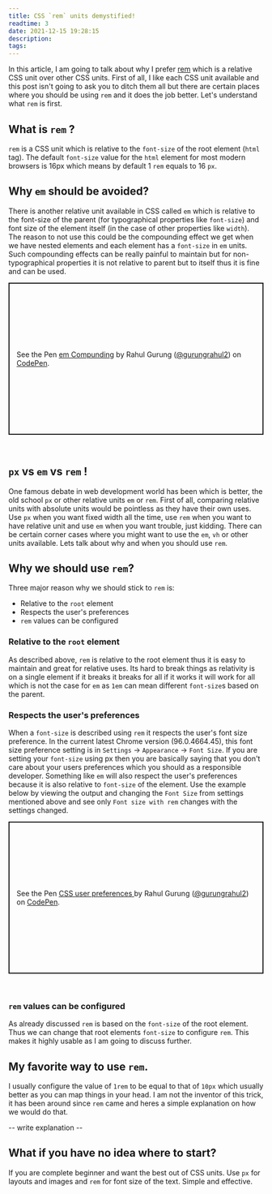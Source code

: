 ```yaml
---
title: CSS `rem` units demystified!
readtime: 3
date: 2021-12-15 19:28:15
description:
tags:
---
```


In this article, I am going to talk about why I prefer  [rem](https://developer.mozilla.org/en-US/docs/Learn/CSS/Building_blocks/Values_and_units) which is a relative CSS unit over other CSS units. First of all, I like each CSS unit available and this post isn't going to ask you to ditch them all but there are certain places where you should be using `rem` and it does the job better. Let's understand what `rem` is first.

## What is `rem` ?
`rem` is a CSS unit which is relative to the `font-size` of the root element (`html` tag). The default `font-size` value for the `html` element for most modern browsers is 16px which means by default 1 `rem` equals to 16 `px`.

## Why `em` should be avoided?
There is another relative unit available in CSS called `em` which is relative to the font-size of the parent  (for typographical properties like `font-size`) and font size of the element itself (in the case of other properties like `width`). The reason to not use this could be the compounding effect we get when we have nested elements and each element has a `font-size` in `em` units. Such compounding effects can be really painful to maintain but for non-typographical properties it is not relative to parent but to itself thus it is fine and can be used.

<p class="codepen" data-height="300" data-default-tab="html,result" data-slug-hash="oNGwZLw" data-user="gurungrahul2" style="height: 300px; box-sizing: border-box; display: flex; align-items: center; justify-content: center; border: 2px solid; margin: 1em 0; padding: 1em;">
  <span>See the Pen <a href="https://codepen.io/gurungrahul2/pen/oNGwZLw">
  em Compunding</a> by Rahul Gurung (<a href="https://codepen.io/gurungrahul2">@gurungrahul2</a>)
  on <a href="https://codepen.io">CodePen</a>.</span>
</p>
<script async src="https://cpwebassets.codepen.io/assets/embed/ei.js"></script>  
<br>

## `px` vs `em` vs `rem` !
One famous debate in web development world has been which is better, the old school `px` or other relative units `em` or `rem`. First of all, comparing relative units with absolute units would be pointless as they have their own uses. Use `px` when you want fixed width all the time, use `rem` when you want to have relative unit and use `em` when you want trouble, just kidding. There can be certain corner cases where you might want to use the `em`, `vh` or other units available. Lets talk about why and when you should use `rem`.

## Why we should use `rem`?
Three major reason why we should stick to `rem` is:
- Relative to the `root` element
- Respects the user's preferences
- `rem` values can be configured

### Relative to the `root` element
As described above, `rem` is relative to the root element thus it is easy to maintain and great for relative uses. Its hard to break things as relativity is on a single element if it breaks it breaks for all if it works it will work for all which is not the case for `em` as `1em` can mean different `font-size`s based on the parent.

### Respects the user's preferences
When a `font-size` is described using `rem` it respects the user's font size preference. In the current latest Chrome version (96.0.4664.45), this font size preference setting is in `Settings` -> `Appearance` -> `Font Size`. If you are setting your `font-size` using px then you are basically saying that you don't care about your users preferences which you should as a responsible developer. Something like `em` will also respect the user's preferences because it is also relative to `font-size` of the element. Use the example below by viewing the output and changing the `Font Size` from settings mentioned above and see only `Font size with rem` changes with the settings changed.

<p class="codepen" data-height="300" data-default-tab="html,result" data-slug-hash="jOGLNvy" data-user="gurungrahul2" style="height: 300px; box-sizing: border-box; display: flex; align-items: center; justify-content: center; border: 2px solid; margin: 1em 0; padding: 1em;">
  <span>See the Pen <a href="https://codepen.io/gurungrahul2/pen/jOGLNvy">
  CSS user preferences </a> by Rahul Gurung (<a href="https://codepen.io/gurungrahul2">@gurungrahul2</a>)
  on <a href="https://codepen.io">CodePen</a>.</span>
</p>
<script async src="https://cpwebassets.codepen.io/assets/embed/ei.js"></script>
<br>

### `rem` values can be configured
As already discussed `rem` is based on the `font-size` of the root element. Thus we can change that root elements `font-size` to configure `rem`. This makes it highly usable as I am going to discuss further.

## My favorite way to use `rem`.
I usually configure the value of `1rem` to be equal to that of `10px` which usually better as you can map things in your head. I am not the inventor of this trick, it has been around since `rem` came and heres a simple explanation on how we would do that.

-- write explanation --

## What if you have no idea where to start?
If you are complete beginner and want the best out of CSS units. Use `px` for layouts and images and `rem` for font size of the text. Simple and effective.
